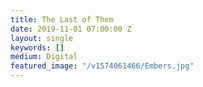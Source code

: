 ```yaml
---
title: The Last of Them
date: 2019-11-01 07:00:00 Z
layout: single
keywords: []
medium: Digital
featured_image: "/v1574061466/Embers.jpg"
---
```


